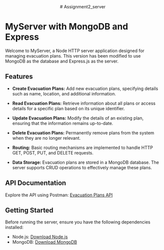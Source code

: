 <div align="center">
# Assignment2_server
</div>

# MyServer with MongoDB and Express

Welcome to MyServer, a Node HTTP server application designed for managing evacuation plans. This version has been modified to use MongoDB as the database and Express.js as the server.

## Features

- **Create Evacuation Plans:** Add new evacuation plans, specifying details such as name, location, and additional information.

- **Read Evacuation Plans:** Retrieve information about all plans or access details for a specific plan based on its unique identifier.

- **Update Evacuation Plans:** Modify the details of an existing plan, ensuring that the information remains up-to-date.

- **Delete Evacuation Plans:** Permanently remove plans from the system when they are no longer relevant.

- **Routing:** Basic routing mechanisms are implemented to handle HTTP GET, POST, PUT, and DELETE requests.

- **Data Storage:** Evacuation plans are stored in a MongoDB database. The server supports CRUD operations to effectively manage these plans.

## API Documentation

Explore the API using Postman: [Evacuation Plans API](https://documenter.getpostman.com/view/32008774/2s9YyzcdQi)

## Getting Started

Before running the server, ensure you have the following dependencies installed:

- Node.js: [Download Node.js](https://nodejs.org/)
- MongoDB: [Download MongoDB](https://www.mongodb.com/try/download/community)
